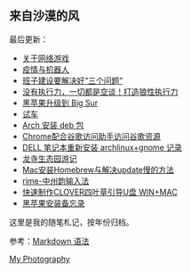## 来自沙漠的风

最后更新：

 
- [关于网络游戏][1]
- [疫情与机器人][2]
- [班子建设要解决好“三个问题”][3]
- [没有执行力，一切都是空谈！打造狼性执行力][4]
- [黑苹果升级到 Big Sur][5]
- [试车][6]
- [Arch 安装 deb 包][7]
- [Chrome配合谷歌访问助手访问谷歌资源][8]
-  [DELL 笔记本重新安装 archlinux+gnome 记录][9]
- [龙寺生态园游记][10]
- [Mac安装Homebrew与解决update慢的方法][11]
- [rime-中州韵输入法][12]
- [快速制作CLOVER四叶草引导U盘 WIN+MAC][13]
- [黑苹果安装备忘录][14]

这里是我的随笔札记，按年份归档。

参考：[Markdown 语法][15]

[My Photography][16]

[1]:	./2021/20210803-%E5%85%B3%E4%BA%8E%E6%9C%AA%E6%88%90%E5%B9%B4%E4%BA%BA%E6%B2%89%E8%BF%B7%E7%BD%91%E7%BB%9C%E7%B2%BE%E7%A5%9E%E9%B8%A6%E7%89%87.md "未成年人沉迷网络精神鸦片"
[2]:	./2021/20210803-%E7%96%AB%E6%83%85%E4%B8%8E%E6%9C%BA%E5%99%A8%E4%BA%BA.md "疫情与机器人"
[3]:	./2021/%E7%8F%AD%E5%AD%90%E5%BB%BA%E8%AE%BE%E8%A6%81%E8%A7%A3%E5%86%B3%E5%A5%BD%E2%80%9C%E4%B8%89%E4%B8%AA%E9%97%AE%E9%A2%98%E2%80%9D.md
[4]:	./2021/%E6%B2%A1%E6%9C%89%E6%89%A7%E8%A1%8C%E5%8A%9B%EF%BC%8C%E4%B8%80%E5%88%87%E9%83%BD%E6%98%AF%E7%A9%BA%E8%B0%88%EF%BC%81%E6%89%93%E9%80%A0%E7%8B%BC%E6%80%A7%E6%89%A7%E8%A1%8C%E5%8A%9B.md
[5]:	./2021/%E9%BB%91%E8%8B%B9%E6%9E%9C%E5%8D%87%E7%BA%A7%E5%88%B0%20Big%20Sur.md "黑苹果升级到 Big Sur"
[6]:	./2021/%E8%AF%95%E8%BD%A6.md "试车"
[7]:	./2020/Arch-%E5%AE%89%E8%A3%85-deb.md
[8]:	./2020/Chrome%E9%85%8D%E5%90%88%E8%B0%B7%E6%AD%8C%E8%AE%BF%E9%97%AE%E5%8A%A9%E6%89%8B%E8%AE%BF%E9%97%AE%E8%B0%B7%E6%AD%8C%E8%B5%84%E6%BA%90.md
[9]:	./2020/arch+gnome+install.md
[10]:	./2019/%E9%BE%99%E5%AF%BA%E7%94%9F%E6%80%81%E5%9B%AD%E6%B8%B8%E8%AE%B0.md
[11]:	./2019/Mac%E5%AE%89%E8%A3%85Homebrew%E4%B8%8E%E8%A7%A3%E5%86%B3update%E6%85%A2%E7%9A%84%E6%96%B9%E6%B3%95.md
[12]:	./2019/rime-%E4%B8%AD%E5%B7%9E%E9%9F%B5%E8%BE%93%E5%85%A5%E6%B3%95.md
[13]:	./2019/%E5%BF%AB%E9%80%9F%E5%88%B6%E4%BD%9CCLOVER%E5%9B%9B%E5%8F%B6%E8%8D%89%E5%BC%95%E5%AF%BCU%E7%9B%98%20WIN+MAC.md
[14]:	./2019/%E9%BB%91%E8%8B%B9%E6%9E%9C%E5%AE%89%E8%A3%85%E5%A4%87%E5%BF%98%E5%BD%95.md "黑苹果安装备忘录"
[15]:	https://www.markdown.xyz/basic-syntax/ "Markdown 基本语法"
[16]:	http://heimaphoto.com "my photography"
